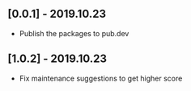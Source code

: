## [0.0.1] - 2019.10.23

* Publish the packages to pub.dev

## [1.0.2] - 2019.10.23

* Fix maintenance suggestions to get higher score


